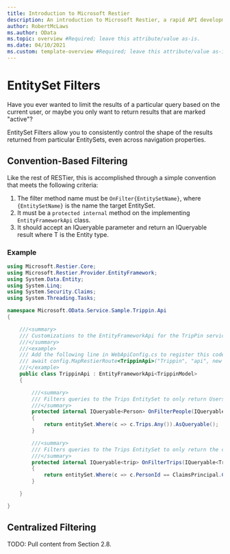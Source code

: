 ```yaml
---
title: Introduction to Microsoft Restier
description: An introduction to Microsoft Restier, a rapid API development framework for building secure, queryable APIs on ASP.NET Classic.
author: RobertMcLaws
ms.author: OData
ms.topic: overview #Required; leave this attribute/value as-is.
ms.date: 04/10/2021
ms.custom: template-overview #Required; leave this attribute/value as-is.
---
```


# EntitySet Filters

Have you ever wanted to limit the results of a particular query based on the current user, or maybe you only want
to return results that are marked "active"? 

EntitySet Filters allow you to consistently control the shape of the results returned from particular EntitySets,
even across navigation properties. 

## Convention-Based Filtering

Like the rest of RESTier, this is accomplished through a simple convention that
meets the following criteria:

 1. The filter method name must be `OnFilter{EntitySetName}`, where `{EntitySetName}` is the name the target EntitySet.
 2. It must be a `protected internal` method on the implementing `EntityFrameworkApi` class.
 3. It should accept an IQueryable<T> parameter and return an IQueryable<T> result where T is the Entity type. 

### Example

```cs
using Microsoft.Restier.Core;
using Microsoft.Restier.Provider.EntityFramework;
using System.Data.Entity;
using System.Linq;
using System.Security.Claims;
using System.Threading.Tasks;

namespace Microsoft.OData.Service.Sample.Trippin.Api
{

    ///<summary>
    /// Customizations to the EntityFrameworkApi for the TripPin service.
    ///</summary>
    ///<example>
    /// Add the following line in WebApiConfig.cs to register this code:
    /// await config.MapRestierRoute<TrippinApi>("Trippin", "api", new RestierBatchHandler(GlobalConfiguration.DefaultServer));
    ///</example>
    public class TrippinApi : EntityFrameworkApi<TrippinModel>
    {

        ///<summary>
        /// Filters queries to the Trips EntitySet to only return Users that have Trips.
        ///</summary>
        protected internal IQueryable<Person> OnFilterPeople(IQueryable<Person> entitySet)
        {
            return entitySet.Where(c => c.Trips.Any()).AsQueryable();
        }

        ///<summary>
        /// Filters queries to the Trips EntitySet to only return the current user's Trips.
        ///</summary>
        protected internal IQueryable<trip> OnFilterTrips(IQueryable<Trip> entitySet)
        {
            return entitySet.Where(c => c.PersonId == ClaimsPrincipal.Current.FindFirst("currentUserId")).AsQueryable();
        }

    }

}
```

## Centralized Filtering

TODO: Pull content from Section 2.8.